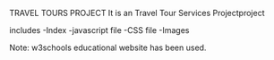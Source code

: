TRAVEL TOURS PROJECT
It is an Travel Tour Services Projectproject

includes
-Index
-javascript file
-CSS file
-Images

Note: w3schools educational website has been used.